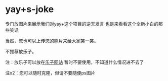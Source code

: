 # yay+s-joke
专门放图片来展示我们对yay+这个项目的逆天发言
也是来看看这个全新小白的那些笑话

当然，您也可以上传您的照片来给大家笑一笑。

不推荐放乐子。  

注：放乐子可以放在[乐子网站](rubbsih.ama.moe) 暂时不要使用，不知道什么情况进不去了

注x2：您可以随时克隆，但请不要随便ps图片
